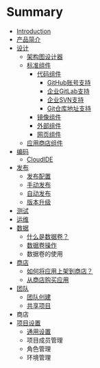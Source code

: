 # Summary

* [Introduction](README.md)
* [产品简介](chapter1.md)
* [设计](she-ji.md)
  * [架构图设计器](she-ji/jia-gou-tu-she-ji.md)
  * [标准组件](she-ji/biao-zhun-zu-jian.md)
    * [代码组件](she-ji/dai-ma-zu-jian.md)
      * [GitHub账号支持](bang-ding-github.md)
      * [企业GitLab支持](bang-ding-qi-ye-gitlab.md)
      * [企业SVN支持](qi-ye-svn-zhi-chi.md)
      * [Git仓库地址支持](gitcang-ku-di-zhi-zhi-chi.md)
    * [镜像组件](she-ji/jing-xiang-zu-jian.md)
    * [外部组件](she-ji/wai-bu-zu-jian.md)
    * [网页组件](she-ji/wang-ye-zu-jian.md)
  * [应用商店组件](she-ji/ying-yong-shang-dian-zu-jian.md)
* [编码](bian-ma.md)
  * [CloudIDE](bian-ma/cloudide.md)
* [发布](fa-bu.md)
  * [发布配置](fa-bu/fa-bu-pei-zhi.md)
  * [手动发布](fa-bu/shou-dong-fa-bu.md)
  * [自动发布](fa-bu/zi-dong-fa-bu.md)
  * [版本升级](fa-bu/ban-ben-sheng-ji.md)
* [测试](ce-shi.md)
* [运维](yun-wei.md)
* [数据](shu-ju.md)
  * [什么是数据卷？](shu-ju/shi-yao-shi-shu-ju-juan-ff1f.md)
  * [数据卷操作](shu-ju/shu-ju-juan-cao-zuo.md)
  * 数据卷的使用
* [商店](shang-dian.md)
  * [如何将应用上架到商店？](shang-dian/ru-he-jiang-ying-yong-shang-jia-dao-shang-dian-ff1f.md)
  * [从商店购买应用](shang-dian/cong-shang-dian-gou-mai-ying-yong.md)
* [团队](tuan-dui.md)
  * [团队创建](tuan-dui-guan-li/tuan-dui-chuang-jian.md)
  * [共享项目](tuan-dui-guan-li/fen-xiang-xiang-mu.md)
* 商店
* [项目设置](she-zhi.md)
  * [通用设置](she-zhi/tong-yong-she-zhi.md)
  * 项目成员管理
  * 角色管理
  * 环境管理


